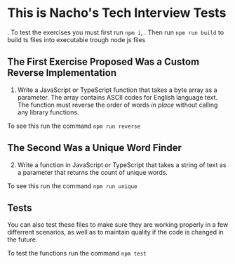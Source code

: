 # This is Nacho's Tech Interview Tests

. To test the exercises you must first run `npm i`,
. Then run `npm run build` to build ts files into executable trough node js files

## The First Exercise Proposed Was a Custom Reverse Implementation

1.  Write a JavaScript or TypeScript function that takes a byte array as a parameter.
    The array contains ASCII codes for English language text. The function must
    reverse the order of words _in place_ without calling any library functions.

To see this run the command `npm run reverse`

## The Second Was a Unique Word Finder

2. Write a function in JavaScript or TypeScript that takes a string of text as a parameter that returns the count of unique words.

To see this run the command `npm run unique`

## Tests

You can also test these files to make sure they are working properly
in a few differrent scenarios, as well as to maintain quality if the
code is changed in the future.

To test the functions run the command `npm test`

